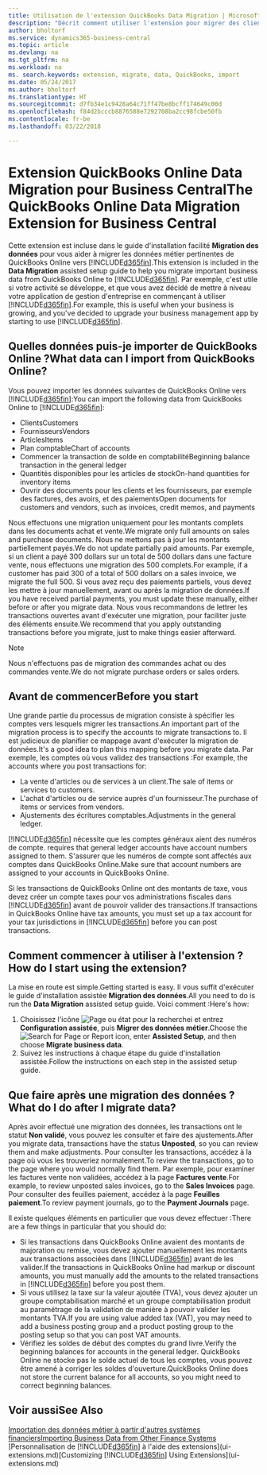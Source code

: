 ```yaml
---
title: Utilisation de l'extension QuickBooks Data Migration | Microsoft Docs
description: "Décrit comment utiliser l'extension pour migrer des clients, des fournisseurs, des articles, et des comptes de QuickBooks Online à Business Central."
author: bholtorf
ms.service: dynamics365-business-central
ms.topic: article
ms.devlang: na
ms.tgt_pltfrm: na
ms.workload: na
ms. search.keywords: extension, migrate, data, QuickBooks, import
ms.date: 05/24/2017
ms.author: bholtorf
ms.translationtype: HT
ms.sourcegitcommit: d7fb34e1c9428a64c71ff47be8bcff174649c00d
ms.openlocfilehash: f84d2bcccb8876588e7292708ba2cc98fcbe50fb
ms.contentlocale: fr-be
ms.lasthandoff: 03/22/2018

---
```


# <a name="the-quickbooks-online-data-migration-extension-for-business-central"></a><span data-ttu-id="9e1e2-103">Extension QuickBooks Online Data Migration pour Business Central</span><span class="sxs-lookup"><span data-stu-id="9e1e2-103">The QuickBooks Online Data Migration Extension for Business Central</span></span>
<span data-ttu-id="9e1e2-104">Cette extension est incluse dans le guide d'installation facilité **Migration des données** pour vous aider à migrer les données métier pertinentes de QuickBooks Online vers [!INCLUDE[d365fin](includes/d365fin_md.md)].</span><span class="sxs-lookup"><span data-stu-id="9e1e2-104">This extension is included in the **Data Migration** assisted setup guide to help you migrate important business data from QuickBooks Online to [!INCLUDE[d365fin](includes/d365fin_md.md)].</span></span> <span data-ttu-id="9e1e2-105">Par exemple, c'est utile si votre activité se développe, et que vous avez décidé de mettre à niveau votre application de gestion d'entreprise en commençant à utiliser [!INCLUDE[d365fin](includes/d365fin_md.md)].</span><span class="sxs-lookup"><span data-stu-id="9e1e2-105">For example, this is useful when your business is growing, and you've decided to upgrade your business management app by starting to use [!INCLUDE[d365fin](includes/d365fin_md.md)].</span></span>

## <a name="what-data-can-i-import-from-quickbooks-online"></a><span data-ttu-id="9e1e2-106">Quelles données puis-je importer de QuickBooks Online ?</span><span class="sxs-lookup"><span data-stu-id="9e1e2-106">What data can I import from QuickBooks Online?</span></span>
<span data-ttu-id="9e1e2-107">Vous pouvez importer les données suivantes de QuickBooks Online vers [!INCLUDE[d365fin](includes/d365fin_md.md)]:</span><span class="sxs-lookup"><span data-stu-id="9e1e2-107">You can import the following data from QuickBooks Online to [!INCLUDE[d365fin](includes/d365fin_md.md)]:</span></span>  

* <span data-ttu-id="9e1e2-108">Clients</span><span class="sxs-lookup"><span data-stu-id="9e1e2-108">Customers</span></span>
* <span data-ttu-id="9e1e2-109">Fournisseurs</span><span class="sxs-lookup"><span data-stu-id="9e1e2-109">Vendors</span></span>
* <span data-ttu-id="9e1e2-110">Articles</span><span class="sxs-lookup"><span data-stu-id="9e1e2-110">Items</span></span>
* <span data-ttu-id="9e1e2-111">Plan comptable</span><span class="sxs-lookup"><span data-stu-id="9e1e2-111">Chart of accounts</span></span>
* <span data-ttu-id="9e1e2-112">Commencer la transaction de solde en comptabilité</span><span class="sxs-lookup"><span data-stu-id="9e1e2-112">Beginning balance transaction in the general ledger</span></span>
* <span data-ttu-id="9e1e2-113">Quantités disponibles pour les articles de stock</span><span class="sxs-lookup"><span data-stu-id="9e1e2-113">On-hand quantities for inventory items</span></span>
* <span data-ttu-id="9e1e2-114">Ouvrir des documents pour les clients et les fournisseurs, par exemple des factures, des avoirs, et des paiements</span><span class="sxs-lookup"><span data-stu-id="9e1e2-114">Open documents for customers and vendors, such as invoices, credit memos, and payments</span></span>

<span data-ttu-id="9e1e2-115">Nous effectuons une migration uniquement pour les montants complets dans les documents achat et vente.</span><span class="sxs-lookup"><span data-stu-id="9e1e2-115">We migrate only full amounts on sales and purchase documents.</span></span> <span data-ttu-id="9e1e2-116">Nous ne mettons pas à jour les montants partiellement payés.</span><span class="sxs-lookup"><span data-stu-id="9e1e2-116">We do not update partially paid amounts.</span></span> <span data-ttu-id="9e1e2-117">Par exemple, si un client a payé 300 dollars sur un total de 500 dollars dans une facture vente, nous effectuons une migration des 500 complets.</span><span class="sxs-lookup"><span data-stu-id="9e1e2-117">For example, if a customer has paid 300 of a total of 500 dollars on a sales invoice, we migrate the full 500.</span></span> <span data-ttu-id="9e1e2-118">Si vous avez reçu des paiements partiels, vous devez les mettre à jour manuellement, avant ou après la migration de données.</span><span class="sxs-lookup"><span data-stu-id="9e1e2-118">If you have received partial payments, you must update these manually, either before or after you migrate data.</span></span> <span data-ttu-id="9e1e2-119">Nous vous recommandons de lettrer les transactions ouvertes avant d'exécuter une migration, pour faciliter juste des éléments ensuite.</span><span class="sxs-lookup"><span data-stu-id="9e1e2-119">We recommend that you apply outstanding transactions before you migrate, just to make things easier afterward.</span></span>

> [!NOTE]  
>   <span data-ttu-id="9e1e2-120">Nous n'effectuons pas de migration des commandes achat ou des commandes vente.</span><span class="sxs-lookup"><span data-stu-id="9e1e2-120">We do not migrate purchase orders or sales orders.</span></span>

## <a name="before-you-start"></a><span data-ttu-id="9e1e2-121">Avant de commencer</span><span class="sxs-lookup"><span data-stu-id="9e1e2-121">Before you start</span></span>
<span data-ttu-id="9e1e2-122">Une grande partie du processus de migration consiste à spécifier les comptes vers lesquels migrer les transactions.</span><span class="sxs-lookup"><span data-stu-id="9e1e2-122">An important part of the migration process is to specify the accounts to migrate transactions to.</span></span> <span data-ttu-id="9e1e2-123">Il est judicieux de planifier ce mappage avant d'exécuter la migration de données.</span><span class="sxs-lookup"><span data-stu-id="9e1e2-123">It's a good idea to plan this mapping before you migrate data.</span></span> <span data-ttu-id="9e1e2-124">Par exemple, les comptes où vous validez des transactions :</span><span class="sxs-lookup"><span data-stu-id="9e1e2-124">For example, the accounts where you post transactions for:</span></span>  

* <span data-ttu-id="9e1e2-125">La vente d'articles ou de services à un client.</span><span class="sxs-lookup"><span data-stu-id="9e1e2-125">The sale of items or services to customers.</span></span>
* <span data-ttu-id="9e1e2-126">L'achat d'articles ou de service auprès d'un fournisseur.</span><span class="sxs-lookup"><span data-stu-id="9e1e2-126">The purchase of items or services from vendors.</span></span>  
* <span data-ttu-id="9e1e2-127">Ajustements des écritures comptables.</span><span class="sxs-lookup"><span data-stu-id="9e1e2-127">Adjustments in the general ledger.</span></span>  

[!INCLUDE[d365fin](includes/d365fin_md.md)]<span data-ttu-id="9e1e2-128"> nécessite que les comptes généraux aient des numéros de compte.</span><span class="sxs-lookup"><span data-stu-id="9e1e2-128"> requires that general ledger accounts have account numbers assigned to them.</span></span> <span data-ttu-id="9e1e2-129">S'assurer que les numéros de compte sont affectés aux comptes dans QuickBooks Online.</span><span class="sxs-lookup"><span data-stu-id="9e1e2-129">Make sure that account numbers are assigned to your accounts in QuickBooks Online.</span></span>

<span data-ttu-id="9e1e2-130">Si les transactions de QuickBooks Online ont des montants de taxe, vous devez créer un compte taxes pour vos administrations fiscales dans [!INCLUDE[d365fin](includes/d365fin_md.md)] avant de pouvoir valider des transactions.</span><span class="sxs-lookup"><span data-stu-id="9e1e2-130">If transactions in QuickBooks Online have tax amounts, you must set up a tax account for your tax jurisdictions in [!INCLUDE[d365fin](includes/d365fin_md.md)] before you can post transactions.</span></span>

## <a name="how-do-i-start-using-the-extension"></a><span data-ttu-id="9e1e2-131">Comment commencer à utiliser à l'extension ?</span><span class="sxs-lookup"><span data-stu-id="9e1e2-131">How do I start using the extension?</span></span>
<span data-ttu-id="9e1e2-132">La mise en route est simple.</span><span class="sxs-lookup"><span data-stu-id="9e1e2-132">Getting started is easy.</span></span> <span data-ttu-id="9e1e2-133">Il vous suffit d'exécuter le guide d'installation assistée **Migration des données**.</span><span class="sxs-lookup"><span data-stu-id="9e1e2-133">All you need to do is run the **Data Migration** assisted setup guide.</span></span> <span data-ttu-id="9e1e2-134">Voici comment :</span><span class="sxs-lookup"><span data-stu-id="9e1e2-134">Here's how:</span></span>

1. <span data-ttu-id="9e1e2-135">Choisissez l'icône ![Page ou état pour la recherchei](media/ui-search/search_small.png "cône Page ou état pour la recherche") et entrez **Configuration assistée**, puis **Migrer des données métier**.</span><span class="sxs-lookup"><span data-stu-id="9e1e2-135">Choose the ![Search for Page or Report](media/ui-search/search_small.png "Search for Page or Report icon") icon, enter **Assisted Setup**, and then choose **Migrate business data**.</span></span>
2. <span data-ttu-id="9e1e2-136">Suivez les instructions à chaque étape du guide d'installation assistée.</span><span class="sxs-lookup"><span data-stu-id="9e1e2-136">Follow the instructions on each step in the assisted setup guide.</span></span>

## <a name="what-do-i-do-after-i-migrate-data"></a><span data-ttu-id="9e1e2-137">Que faire après une migration des données ?</span><span class="sxs-lookup"><span data-stu-id="9e1e2-137">What do I do after I migrate data?</span></span>
<span data-ttu-id="9e1e2-138">Après avoir effectué une migration des données, les transactions ont le statut **Non validé**, vous pouvez les consulter et faire des ajustements.</span><span class="sxs-lookup"><span data-stu-id="9e1e2-138">After you migrate data, transactions have the status **Unposted**, so you can review them and make adjustments.</span></span> <span data-ttu-id="9e1e2-139">Pour consulter les transactions, accédez à la page où vous les trouveriez normalement.</span><span class="sxs-lookup"><span data-stu-id="9e1e2-139">To review the transactions, go to the page where you would normally find them.</span></span> <span data-ttu-id="9e1e2-140">Par exemple, pour examiner les factures vente non validées, accédez à la page **Factures vente**.</span><span class="sxs-lookup"><span data-stu-id="9e1e2-140">For example, to review unposted sales invoices, go to the **Sales Invoices** page.</span></span> <span data-ttu-id="9e1e2-141">Pour consulter des feuilles paiement, accédez à la page **Feuilles paiement**.</span><span class="sxs-lookup"><span data-stu-id="9e1e2-141">To review payment journals, go to the **Payment Journals** page.</span></span>   

<span data-ttu-id="9e1e2-142">Il existe quelques éléments en particulier que vous devez effectuer :</span><span class="sxs-lookup"><span data-stu-id="9e1e2-142">There are a few things in particular that you should do:</span></span>

* <span data-ttu-id="9e1e2-143">Si les transactions dans QuickBooks Online avaient des montants de majoration ou remise, vous devez ajouter manuellement les montants aux transactions associées dans [!INCLUDE[d365fin](includes/d365fin_md.md)] avant de les valider.</span><span class="sxs-lookup"><span data-stu-id="9e1e2-143">If the transactions in QuickBooks Online had markup or discount amounts, you must manually add the amounts to the related transactions in [!INCLUDE[d365fin](includes/d365fin_md.md)] before you post them.</span></span>
* <span data-ttu-id="9e1e2-144">Si vous utilisez la taxe sur la valeur ajoutée (TVA), vous devez ajouter un groupe comptabilisation marché et un groupe comptabilisation produit au paramétrage de la validation de manière à pouvoir valider les montants TVA.</span><span class="sxs-lookup"><span data-stu-id="9e1e2-144">If you are using value added tax (VAT), you may need to add a business posting group and a product posting group to the posting setup so that you can post VAT amounts.</span></span>
* <span data-ttu-id="9e1e2-145">Vérifiez les soldes de début des comptes du grand livre.</span><span class="sxs-lookup"><span data-stu-id="9e1e2-145">Verify the beginning balances for accounts in the general ledger.</span></span> <span data-ttu-id="9e1e2-146">QuickBooks Online ne stocke pas le solde actuel de tous les comptes, vous pouvez être amené à corriger les soldes d'ouverture.</span><span class="sxs-lookup"><span data-stu-id="9e1e2-146">QuickBooks Online does not store the current balance for all accounts, so you might need to correct beginning balances.</span></span>

## <a name="see-also"></a><span data-ttu-id="9e1e2-147">Voir aussi</span><span class="sxs-lookup"><span data-stu-id="9e1e2-147">See Also</span></span>
[<span data-ttu-id="9e1e2-148">Importation des données métier à partir d'autres systèmes financiers</span><span class="sxs-lookup"><span data-stu-id="9e1e2-148">Importing Business Data from Other Finance Systems</span></span>](upload-data.md)  
<span data-ttu-id="9e1e2-149">[Personnalisation de [!INCLUDE[d365fin](includes/d365fin_md.md)] à l'aide des extensions](ui-extensions.md)</span><span class="sxs-lookup"><span data-stu-id="9e1e2-149">[Customizing [!INCLUDE[d365fin](includes/d365fin_md.md)] Using Extensions](ui-extensions.md)</span></span>  

